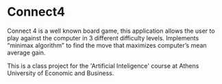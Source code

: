 Connect4
========

Connect 4 is a well known board game, this application allows the user to play against the computer 
in 3 different difficulty levels. Implements “minimax algorithm” to find the move that maximizes
computer’s mean average gain.

This is a class project for the 'Artificial Inteligence' course at Athens University of Economic and Business.

